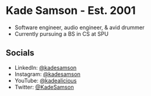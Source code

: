 <h1>Kade Samson - Est. 2001</h1>
<ul>
  <li>Software engineer, audio engineer, & avid drummer</li>
  <li>Currently pursuing a BS in CS at SPU</li>
</ul>
<h2>
  Socials
</h2>
<ul>
  <li>LinkedIn: <a href="https://www.linkedin.com/in/kadesamson" target="_blank" rel="noreferrer noopener">@kadesamson</a></li>
  <li>Instagram: <a href="https://www.instagram.com/kadesamson/" target="_blank" rel="noreferrer noopener">@kadesamson</a></li>
  <li>YouTube: <a href="https://www.youtube.com/channel/UCHQKzVvS5gmmTKynFKL-n7g" target="_blank" rel="noreferrer noopener">@kadealicious</a></li>
  <li>Twitter: <a href="https://twitter.com/kadesamson" target="_blank" rel="noreferrer noopener">@KadeSamson</a></li>
</ul>
